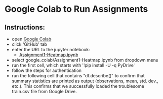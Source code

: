 # Google Colab to Run Assignments

## Instructions:

- open [Google Colab](https://colab.research.google.com/)
- click 'GitHub' tab
- enter the URL to the jupyter notebook:
    - [Assignment1-Heatmap.ipynb](https://github.com/geofflangenderfer/Assignments/blob/master/Assignment1/google_colab/Assignment1-Heatmap.ipynb)
- select google_colab/Assignment1-Heatmap.ipynb from dropdown menu
- run the first cell, which starts with '!pip install -U -q PyDrive' 
- follow the steps for authentication
- run the following cell that contains "df.describe()" to confirm that summary 
  statistics are printed as output (observations, mean, std. dev., etc.). This 
  confirms that we successfully loaded the troublesome train.csv file from 
  Google Drive.

